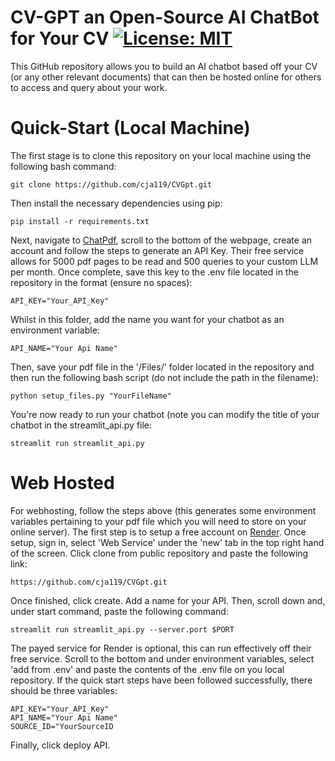 # CV-GPT an Open-Source AI ChatBot for Your CV [![License: MIT](https://img.shields.io/badge/License-MIT-yellow.svg)](https://opensource.org/licenses/MIT)

This GitHub repository allows you to build an AI chatbot based off your CV (or any other relevant documents) that can then be hosted online for others to access and query about your work.

# Quick-Start (Local Machine)
The first stage is to clone this repository on your local machine using the following bash command:
```
git clone https://github.com/cja119/CVGpt.git
```
Then install the necessary dependencies using pip:
```
pip install -r requirements.txt
```
Next, navigate to [ChatPdf](https://www.chatpdf.com/), scroll to the bottom of the webpage, create an account and follow the steps to generate an API Key. Their free service allows for 5000 pdf pages to be read and 500 queries to your custom LLM per month. Once complete, save this key to the .env file located in the repository in the format (ensure no spaces):
```
API_KEY="Your_API_Key"
```
Whilst in this folder, add the name you want for your chatbot as an environment variable:
```
API_NAME="Your Api Name"
```
Then, save your pdf file in the '/Files/' folder located in the repository and then run the following bash script (do not include the path in the filename):
```
python setup_files.py "YourFileName" 
```
You're now ready to run your chatbot (note you can modify the title of your chatbot in the streamlit_api.py file:
```
streamlit run streamlit_api.py
```
# Web Hosted
For webhosting, follow the steps above (this generates some environment variables pertaining to your pdf file which you will need to store on your online server). The first step is to setup a free account on [Render](https://render.com/). Once setup, sign in, select 'Web Service' under the 'new' tab in the top right hand of the screen. Click clone from public repository and paste the following link:
```
https://github.com/cja119/CVGpt.git
```
Once finished, click create. Add a name for your API. Then, scroll down and, under start command, paste the following command:
```
streamlit run streamlit_api.py --server.port $PORT
```
The payed service for Render is optional, this can run effectively off their free service. Scroll to the bottom and under environment variables, select 'add from .env' and paste the contents of the .env file on you local repository. If the quick start steps have been followed successfully, there should be three variables:
```
API_KEY="Your_API_Key"
API_NAME="Your Api Name"
SOURCE_ID="YourSourceID
```
Finally, click deploy API.


